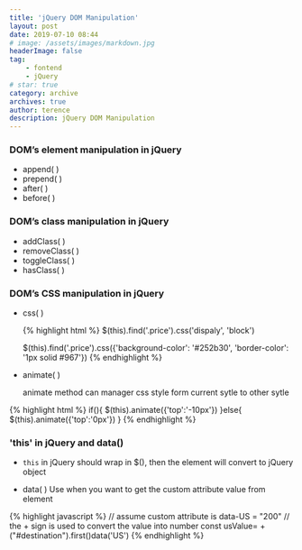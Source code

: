 ```yaml
---
title: 'jQuery DOM Manipulation'
layout: post
date: 2019-07-10 08:44
# image: /assets/images/markdown.jpg
headerImage: false
tag:
    - fontend
    - jQuery
# star: true
category: archive
archives: true
author: terence
description: jQuery DOM Manipulation
---
```


### DOM’s element manipulation in jQuery

- append( )
- prepend( )
- after( )
- before( )

### DOM’s class manipulation in jQuery

- addClass( )
- removeClass( )
- toggleClass( )
- hasClass( )

### DOM’s CSS manipulation in jQuery

- css( )

  {% highlight html %}
   $(this).find('.price').css('dispaly', 'block')

   $(this).find('.price').css({'background-color': '#252b30', 'border-color': '1px solid #967'})
  {% endhighlight %}

- animate( )

   animate method can manager css style form current sytle to other sytle

{% highlight html %}
if(<vacation has the class highlighted>){
$(this).animate({'top':'-10px'})
}else{
$(this).animate({'top':'0px'})
}
{% endhighlight %}


### 'this' in jQuery and data()

- `this` in jQuery should wrap in $(), then the element will convert to jQuery object

- data( ) 
  Use when you want to get the custom attribute value from element

{% highlight javascript %}
// assume custom attribute is data-US = "200" 
// the + sign is used to convert the value into number
 const usValue= +("#destination").first()data('US')
{% endhighlight %}
